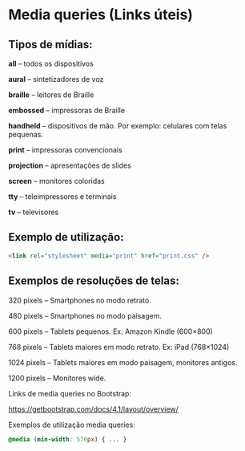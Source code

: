 # Media queries (Links úteis)
## Tipos de mídias:

**all** – todos os dispositivos

**aural** – sintetizadores de voz

**braille** – leitores de Braille

**embossed** – impressoras de Braille

**handheld** – dispositivos de mão. Por exemplo: celulares com telas pequenas.

**print** – impressoras convencionais

**projection** – apresentações de slides

**screen** – monitores coloridas

**tty** – teleimpressores e terminais

**tv** – televisores

## Exemplo de utilização:

```HTML
<link rel="stylesheet" media="print" href="print.css" /> 
```

##  Exemplos de resoluções de telas:

320 pixels – Smartphones no modo retrato.

480 pixels – Smartphones no modo paisagem.

600 pixels – Tablets pequenos. Ex: Amazon Kindle (600×800)

768 pixels – Tablets maiores em modo retrato. Ex: iPad (768×1024)

1024 pixels – Tablets maiores em modo paisagem, monitores antigos.

1200 pixels – Monitores wide.

Links de media queries no Bootstrap:

https://getbootstrap.com/docs/4.1/layout/overview/

Exemplos de utilização media queries:

```CSS
@media (min-width: 576px) { ... }
```